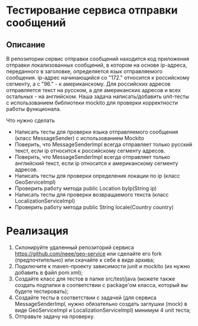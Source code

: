 # **Тестирование сервиса отправки сообщений**
## **Описание**
В репозитории cервис отправки сообщений находится код приложения отправки локализованных сообщений, в котором на основе ip-адреса, переданного в заголовке, определяется язык отправляемого сообщения. ip-адрес начинающийся со "172." относится к российскому сегменту, а с "96." - к американскому. Для российских адресов отправляется текст на русском, а для американских адресов и всех остальных - на английском. Наша задача написать/добавить unit-тесты с использованием библиотеки mockito для проверки корректности работы функционала.

Что нужно сделать
* Написать тесты для проверки языка отправляемого сообщения (класс MessageSender) с использованием Mockito
* Поверить, что MessageSenderImpl всегда отправляет только русский текст, если ip относится к российскому сегменту адресов.
* Поверить, что MessageSenderImpl всегда отправляет только английский текст, если ip относится к американскому сегменту адресов.
* Написать тесты для проверки определения локации по ip (класс GeoServiceImpl)
* Проверить работу метода public Location byIp(String ip)
* Написать тесты для проверки возвращаемого текста (класс LocalizationServiceImpl)
* Проверить работу метода public String locale(Country country)
# Реализация
1. Склонируйте удаленный репозиторий сервиса https://github.com/neee/geo-service или сделайте его fork (предпочтительно) или скачайте к себе в виде архива;
2. Подключите к maven-проекту зависимости junit и mockito (их нужно добавить в файл pom.xml);
3. Создайте класс для тестов в папке src/test/java (можете также создать подпапки в соответствии с package'ом класса, который вы будете тестировать);
4. Создайте тесты в соответствии с задачей (для сервиса MessageSenderImpl, нужно обязательно создать заглушки (mock) в виде GeoServiceImpl и LocalizationServiceImpl) минимум 4 unit теста;
5. Отправьте задачу на проверку.